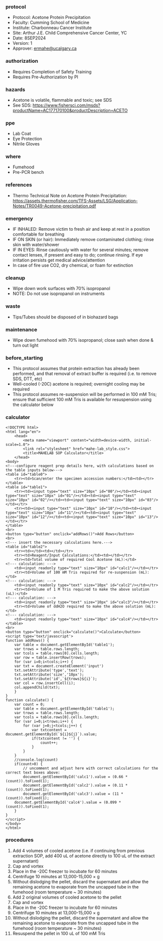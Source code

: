 
### protocol
- Protocol: Acetone Protein Precipitation
- Faculty: Cumming School of Medicine
- Institute: Charbonneau Cancer Institute
- Site: Arthur J.E. Child Comprehensive Cancer Center, YC
- Date: 8SEP2024
- Version: 1
- Approver: ermahe@ucalgary.ca

### authorization
- Requires Completion of Safety Training
- Requires Pre-Authorization by PI

### hazards
- Acetone is volatile, flammable and toxic; see SDS
- See SDS: https://www.fishersci.com/msds?productName=AC177170100&productDescription=ACETO

### ppe
- Lab Coat
- Eye Protection
- Nitrile Gloves

### where
- Fumehood
- Pre-PCR bench

### references
- Thermo Technical Note on Acetone Protein Precipitation: https://assets.thermofisher.com/TFS-Assets/LSG/Application-Notes/TR0049-Acetone-precipitation.pdf 

### emergency
- IF INHALED: Remove victim to fresh air and keep at rest in a position comfortable for breathing
- IF ON SKIN (or hair): Immediately remove contaminated clothing; rinse skin with water/shower
- IF IN EYES: Rinse cautiously with water for several minutes; remove contact lenses, if present and easy to do; continue rinsing. If eye irritation persists get medical advice/attention
- In case of fire use CO2, dry chemical, or foam for extinction

### cleanup
- Wipe down work surfaces with 70% isopropanol
- NOTE: Do not use isopropanol on instruments

### waste
- Tips/Tubes should be disposed of in biohazard bags

### maintenance
- Wipe down fumehood with 70% isopropanol; close sash when done & turn out light

### before_starting
- This protocol assumes that protein extraction has already been performed, and that removal of extract buffer is required (i.e. to remove SDS, DTT, etc)
- Well-cooled (-20C) acetone is required; overnight cooling may be required
- This protocol assumes re-suspension will be performed in 100 mM Tris; ensure that sufficient 100 mM Tris is available for resuspension using the calculator below

### calculator
~~~~
<!DOCTYPE html>
<html lang="en">
	<head>
		<meta name="viewport" content="width=device-width, initial-scale=1.0">
		<link rel="stylesheet" href="mahe-lab_style.css">
		<title>MAHELAB SOP Calculator</title>
	</head>
<body>
<!---configure reagent prep details here, with calculations based on the table inputs below--->
<table id="table0">
	<tr><td>Scan/enter the specimen accession numbers:</td><td></tr>
</table>
<table id="table1">
	<tr><td><input type="text" size="10px" id="00"/></td><td><input type="text" size="10px" id="01"/></td><td><input type="text" size="10px" id="02"/></td><td><input type="text" size="10px" id="03"/></td></tr>
	<tr><td><input type="text" size="10px" id="10"/></td><td><input type="text" size="10px" id="11"/></td><td><input type="text" size="10px" id="12"/></td><td><input type="text" size="10px" id="13"/></td></tr>
</table>
<br>
<button type="button" onclick="addRows()">Add Rows</button>
<br>
<!--- insert the necessary calculations here.--->
<table id="table2">
	<tr><td></td><td></td></tr>
	<tr><td>Reagent/Input Calculations:</td><td></td></tr>
	<tr><td>Total volume of required Cool Acetone (mL):</td>
<!--- calculation: --->
	<td><input readonly type="text" size="10px" id="calc1"/></td></tr>
	<tr><td>Volume of 100 mM Tris required for re-suspension (mL):</td>
<!--- calculation: --->
	<td><input readonly type="text" size="10px" id="calc2"/></td></tr>
	<tr><td>Volume of 1 M Tris required to make the above solution (uL):</td>
<!--- calculation: --->
	<td><input readonly type="text" size="10px" id="calc3"/></td></tr>
	<tr><td>Volume of ddH2O required to make the above solution (mL):</td>
<!--- calculation: --->
	<td><input readonly type="text" size="10px" id="calc4"/></td></tr>
</table>
<br>
<button type="button" onclick="calculate()">Calculate</button>
<script type='text/javascript'>
function addRows() {
    var table = document.getElementById('table1');
    var trows = table.rows.length;
    var tcols = table.rows[0].cells.length;
    var row = table.insertRow(trows);
    for (var i=0;i<tcols;i++) {
	var txt = document.createElement('input')
	txt.setAttribute('type','text');
	txt.setAttribute('size','10px');
	txt.setAttribute('id',`${trows}${i}`);
	var col = row.insertCell(i);
	col.appendChild(txt);
    }
}	
function calculate() {
    var count = 0;
    var table = document.getElementById('table1');
    var trows = table.rows.length;
    var tcols = table.rows[0].cells.length;
    for (var i=0;i<trows;i++) {
        for (var j=0;j<tcols;j++) {
            var txtcontent = document.getElementById(`${i}${j}`).value;
            if(txtcontent != '') {
                count++;
            }
        }
    }
    //console.log(count)
    if(count>0) {
        // uncomment and adjust here with correct calculations for the correct text boxes above:
        document.getElementById('calc1').value = (0.66 * (count)).toFixed(1);
        document.getElementById('calc2').value = (0.11 * (count)).toFixed(1);
        document.getElementById('calc3').value = (11 * (count)).toFixed(1);
	document.getElementById('calc4').value = (0.099 * (count)).toFixed(1);
    }
}
</script>
</body>
</html>
~~~~
### procedures
1. Add 4 volumes of cooled acetone (i.e. if continuing from previous extraction SOP, add 400 uL of acetone directly to 100 uL of the extract supernatant)
2. Cap and vortex
3. Place in the -20C freezer to incubate for 60 minutes
4. Centrifuge 10 minutes at 13,000-15,000 × g
5. Without dislodging the pellet, discard the supernatant and allow the remaining acetone to evaporate from the uncapped tube in the fumehood (room temperature ~ 30 minutes)
6. Add 2 original volumes of cooled acetone to the pellet
7. Cap and vortex
8. Place in the -20C freezer to incubate for 60 minutes
9. Centrifuge 10 minutes at 13,000-15,000 × g
10. Without dislodging the pellet, discard the supernatant and allow the remaining acetone to evaporate from the uncapped tube in the fumehood (room temperature ~ 30 minutes)
11. Resuspend the pellet in 100 uL of 100 mM Tris
